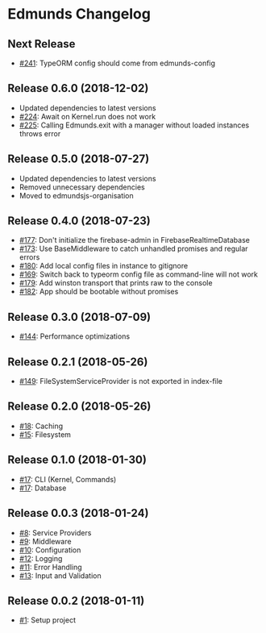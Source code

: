 # Edmunds Changelog

## Next Release

- [#241](https://github.com/edmundsjs/framework/issues/241): TypeORM config should come from edmunds-config


## Release 0.6.0 (2018-12-02)

- Updated dependencies to latest versions
- [#224](https://github.com/edmundsjs/framework/issues/224): Await on Kernel.run does not work
- [#225](https://github.com/edmundsjs/framework/issues/225): Calling Edmunds.exit with a manager without loaded instances throws error


## Release 0.5.0 (2018-07-27)

- Updated dependencies to latest versions
- Removed unnecessary dependencies
- Moved to edmundsjs-organisation


## Release 0.4.0 (2018-07-23)

- [#177](https://github.com/edmundsjs/framework/issues/177): Don't initialize the firebase-admin in FirebaseRealtimeDatabase
- [#173](https://github.com/edmundsjs/framework/issues/173): Use BaseMiddleware to catch unhandled promises and regular errors
- [#180](https://github.com/edmundsjs/framework/issues/180): Add local config files in instance to gitignore
- [#169](https://github.com/edmundsjs/framework/issues/169): Switch back to typeorm config file as command-line will not work
- [#179](https://github.com/edmundsjs/framework/issues/179): Add winston transport that prints raw to the console
- [#182](https://github.com/edmundsjs/framework/issues/182): App should be bootable without promises


## Release 0.3.0 (2018-07-09)

- [#144](https://github.com/edmundsjs/framework/issues/144): Performance optimizations


## Release 0.2.1 (2018-05-26)

- [#149](https://github.com/edmundsjs/framework/issues/149): FileSystemServiceProvider is not exported in index-file


## Release 0.2.0 (2018-05-26)

- [#18](https://github.com/edmundsjs/framework/issues/18): Caching
- [#15](https://github.com/edmundsjs/framework/issues/15): Filesystem


## Release 0.1.0 (2018-01-30)

- [#17](https://github.com/edmundsjs/framework/issues/17): CLI (Kernel, Commands)
- [#17](https://github.com/edmundsjs/framework/issues/17): Database


## Release 0.0.3 (2018-01-24)

- [#8](https://github.com/edmundsjs/framework/issues/8): Service Providers
- [#9](https://github.com/edmundsjs/framework/issues/9): Middleware
- [#10](https://github.com/edmundsjs/framework/issues/10): Configuration
- [#12](https://github.com/edmundsjs/framework/issues/12): Logging
- [#11](https://github.com/edmundsjs/framework/issues/11): Error Handling
- [#13](https://github.com/edmundsjs/framework/issues/13): Input and Validation


## Release 0.0.2 (2018-01-11)

- [#1](https://github.com/edmundsjs/framework/issues/1): Setup project
